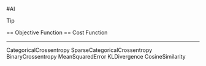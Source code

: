 #AI 

>[!tip]
>== Objective Function 
>== Cost Function

---

CategoricalCrossentropy
SparseCategoricalCrossentropy
BinaryCrossentropy
MeanSquaredError
KLDivergence
CosineSimilarity

